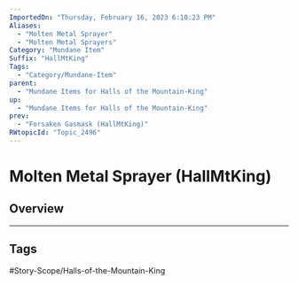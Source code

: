 ```yaml
---
ImportedOn: "Thursday, February 16, 2023 6:10:23 PM"
Aliases:
  - "Molten Metal Sprayer"
  - "Molten Metal Sprayers"
Category: "Mundane Item"
Suffix: "HallMtKing"
Tags:
  - "Category/Mundane-Item"
parent:
  - "Mundane Items for Halls of the Mountain-King"
up:
  - "Mundane Items for Halls of the Mountain-King"
prev:
  - "Forsaken Gasmask (HallMtKing)"
RWtopicId: "Topic_2496"
---
```

# Molten Metal Sprayer (HallMtKing)
## Overview

---
## Tags
#Story-Scope/Halls-of-the-Mountain-King

